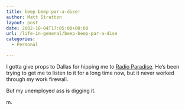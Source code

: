 ```yaml
---
title: beep beep par-a-dise!
author: Matt Stratton
layout: post
date: 2002-10-04T17:05:00+00:00
url: /life-in-general/beep-beep-par-a-dise
categories:
  - Personal

---
```

I gotta give props to Dallas for hipping me to [Radio Paradise][1]. He&#8217;s been trying to get me to listen to it for a long time now, but it never worked through my work firewall.

But my unemployed ass is digging it.

m.

 [1]: https://www.radioparadise.com